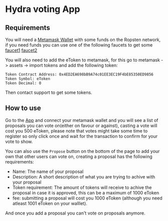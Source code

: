 # Hydra voting App

## Requirements

You will need a [Metamask Wallet](https://metamask.io/) with some funds on the Ropsten network, if you need funds you can use one of the following faucets to get some [faucet1](https://faucet.dimensions.network/) [faucet2](https://faucet.ropsten.be/)

You will also need to add the eToken to metamask, for this go to metamask -> assets -> import tokens and add the following token:
```
Token Contract Address: 0x4ED2EA698bB9A74c01EE3EC19F4bE85350ED9856
Token Symbol: eToken
Token Decimal: 0
```
Then contact support to get some tokens.

## How to use

Go to the [App](https://hydra-voting.web.app/) and connect your metamask wallet and you will see a list of proposals you can vote on(either on favour or against), casting a vote will cost you 500 eToken, please note that votes might take some time to register so only click once and wait for the transaction to confirm for your vote to show.

You can also use the `Propose` button on the bottom of the page to add your own that other users can vote on, creating a proposal has the following requirements:
  - Name: The name of your proposal
  - Description: A short description of what you are trying to achive with your proposal
  - Token requirement: The amount of tokens will receive to achive the proposal in case it is approved, this can be a maximum of 1000 eToken
  - fee: submitting a proposal will cost you 1000 eToken (although you need atleast 1001 eToken on your walllet).
  
And once you add a proposal you can't vote on proposals anymore.